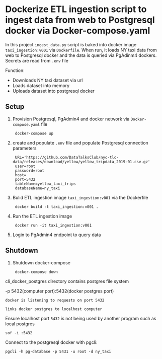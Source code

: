 # Dockerize ETL ingestion script to ingest data from web to Postgresql docker via Docker-compose.yaml

In this project `ingest_data.py` script is baked into docker image `taxi_ingestion:v001` via `Dockerfile`. When run, it loads NY taxi data from web to Postgresql docker and the data is queried via PgAdinm4 dockers. Secrets are read from `.env` file

Function:

- Downloads NY taxi dataset via url
- Loads dataset into memory
- Uploads dataset into postgresql docker

## Setup

1. Provision Postgresql, PgAdmin4 and docker network via `Docker-compose.yaml` file

        docker-compose up

2. create and populate `.env` file and populate Postgresql connection parameters

        URL='https://github.com/DataTalksClub/nyc-tlc-data/releases/download/yellow/yellow_tripdata_2019-01.csv.gz'
        user=root
        password=root
        host=
        port=5432
        tableName=yellow_taxi_trips
        databaseName=ny_taxi

3. Bulid ETL ingestion image `taxi_ingestion:v001` via the Dockerfile 

        docker build -t taxi_ingestion:v001 .

4. Run the ETL ingestion image

        docker run -it taxi_ingestion:v001

5. Login to PgAdmin4 endpoint to query data

## Shutdown

1. Shutdown docker-compose

        docker-compose down

cli_docker_postgres directory contains postgres file system

-p 5432(computer port):5432(docker postgres port)
        
    docker is listening to requests on port 5432
    
    links docker postgres to localhost computer

Ensure localhost port `5432` is not being used by another program such as local postgres
    
    sof -i :5432


Connect to the postgresql docker with pgcli: 
            
    pgcli -h pg-database -p 5431 -u root -d ny_taxi
    